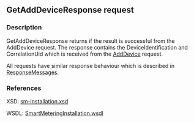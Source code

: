 ## GetAddDeviceResponse request

### Description
GetAddDeviceResponse returns if the result is successful from the AddDevice request. The response contains the DeviceIdentification and CorrelationUid which is received from the [AddDevice](AddDevice.md) request.

All requests have similar response behaviour which is described in [ResponseMessages](./ResponseMessages.md).

### References

XSD: [sm-installation.xsd](https://github.com/OSGP/Shared/blob/development/osgp-ws-smartmetering/src/main/resources/schemas/.xsd)

WSDL: [SmartMeteringInstallation.wsdl](https://github.com/OSGP/Shared/blob/development/osgp-ws-smartmetering/src/main/resources/SmartMeteringInstallation.wsdl)
